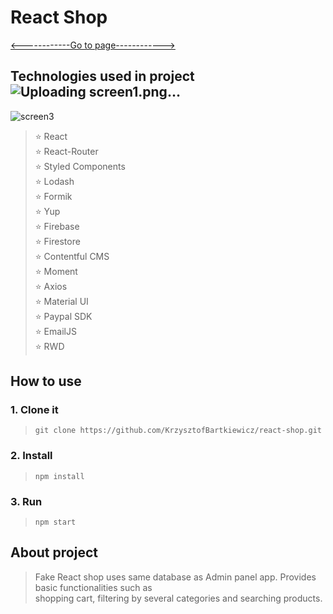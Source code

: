
# React Shop
[<------------Go to page------------>](https://react-shop-portfolio.netlify.app)

## Technologies used in project![Uploading screen1.png…]()
![screen3](https://github.com/anti0328/wagrown/assets/161647090/14602cc3-5cde-458c-a0cc-e956d3146ea6)


> ⭐ React  
> :star: React-Router  
> ⭐ Styled Components  
> ⭐ Lodash  
> :star: Formik  
> :star: Yup  
> :star: Firebase  
> :star: Firestore  
> :star: Contentful CMS  
> :star: Moment  
> :star: Axios  
> :star: Material UI  
> ⭐ Paypal SDK  
> ⭐ EmailJS  
> ⭐ RWD  
## How to use

### 1. Clone it
> `git clone https://github.com/KrzysztofBartkiewicz/react-shop.git`
### 2. Install
> `npm install`
### 3. Run
> `npm start`

## About project
> Fake React shop uses same database as Admin panel app. Provides basic functionalities such as<br />
> shopping cart, filtering by several categories and searching products.
